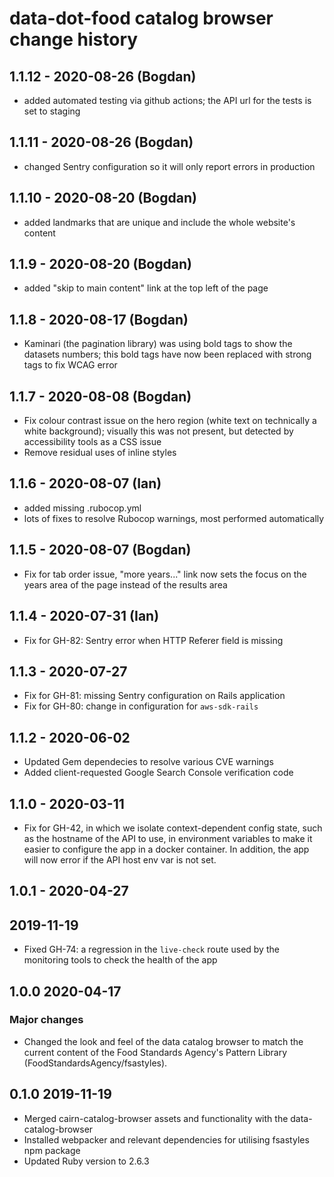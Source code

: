 # data-dot-food catalog browser change history

## 1.1.12 - 2020-08-26 (Bogdan)

- added automated testing via github actions;
  the API url for the tests is set to staging

## 1.1.11 - 2020-08-26 (Bogdan)

- changed Sentry configuration so it will only report errors in production

## 1.1.10 - 2020-08-20 (Bogdan)

- added landmarks that are unique and include the whole website's content

## 1.1.9 - 2020-08-20 (Bogdan)

- added "skip to main content" link at the top left of the page

## 1.1.8 - 2020-08-17 (Bogdan)

- Kaminari (the pagination library) was using bold tags to show the datasets numbers;
  this bold tags have now been replaced with strong tags to fix WCAG error

## 1.1.7 - 2020-08-08 (Bogdan)

- Fix colour contrast issue on the hero region (white text on technically a white background);
  visually this was not present, but detected by accessibility tools as a CSS issue
- Remove residual uses of inline styles

## 1.1.6 - 2020-08-07 (Ian)

- added missing .rubocop.yml
- lots of fixes to resolve Rubocop warnings, most performed automatically

## 1.1.5 - 2020-08-07 (Bogdan)

- Fix for tab order issue, "more years..." link now sets the focus on the years
  area of the page instead of the results area

## 1.1.4 - 2020-07-31 (Ian)

- Fix for GH-82: Sentry error when HTTP Referer field is missing

## 1.1.3 - 2020-07-27

- Fix for GH-81: missing Sentry configuration on Rails application
- Fix for GH-80: change in configuration for `aws-sdk-rails`

## 1.1.2 - 2020-06-02

- Updated Gem dependecies to resolve various CVE warnings
- Added client-requested Google Search Console verification code

## 1.1.0 - 2020-03-11

- Fix for GH-42, in which we isolate context-dependent config
  state, such as the hostname of the API to use, in environment
  variables to make it easier to configure the app in a docker
  container. In addition, the app will now error if the API
  host env var is not set.

## 1.0.1 - 2020-04-27

## 2019-11-19

- Fixed GH-74: a regression in the `live-check` route used by
  the monitoring tools to check the health of the app

## 1.0.0 2020-04-17

### Major changes

- Changed the look and feel of the data catalog browser to match the current content
  of the Food Standards Agency's Pattern Library (FoodStandardsAgency/fsastyles).

## 0.1.0 2019-11-19

- Merged cairn-catalog-browser assets and functionality with the data-catalog-browser
- Installed webpacker and relevant dependencies for utilising fsastyles npm package
- Updated Ruby version to 2.6.3
